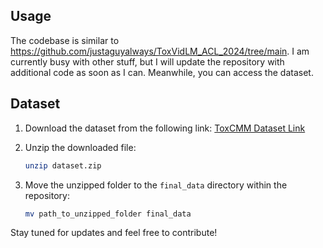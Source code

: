 ## Usage

The codebase is similar to https://github.com/justaguyalways/ToxVidLM_ACL_2024/tree/main. I am currently busy with other stuff, but I will update the repository with additional code as soon as I can. Meanwhile, you can access the dataset.

## Dataset

1. Download the dataset from the following link: [ToxCMM Dataset Link](https://drive.google.com/drive/folders/14WxjvCHXA-c6gS1oZQ1RZkQgeg4Uormr?usp=sharing)

2. Unzip the downloaded file:
   ```bash
   unzip dataset.zip
   ```

3. Move the unzipped folder to the `final_data` directory within the repository:
   ```bash
   mv path_to_unzipped_folder final_data
   ```

Stay tuned for updates and feel free to contribute!
